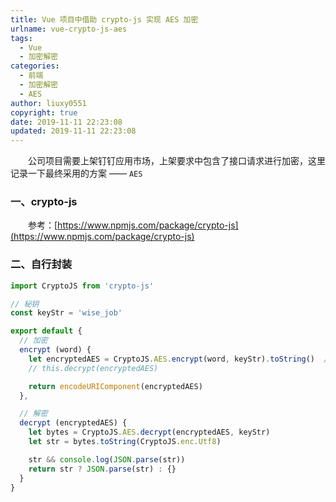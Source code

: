 ```yaml
---
title: Vue 项目中借助 crypto-js 实现 AES 加密
urlname: vue-crypto-js-aes
tags:
  - Vue
  - 加密解密
categories:
  - 前端
  - 加密解密
  - AES
author: liuxy0551
copyright: true
date: 2019-11-11 22:23:08
updated: 2019-11-11 22:23:08
---
```



&emsp;&emsp;公司项目需要上架钉钉应用市场，上架要求中包含了接口请求进行加密，这里记录一下最终采用的方案 —— `AES`
<!--more-->


### 一、crypto-js

&emsp;&emsp;参考：[https://www.npmjs.com/package/crypto-js](https://www.npmjs.com/package/crypto-js)


### 二、自行封装

```javascript
import CryptoJS from 'crypto-js'

// 秘钥
const keyStr = 'wise_job'

export default {
  // 加密
  encrypt (word) {
    let encryptedAES = CryptoJS.AES.encrypt(word, keyStr).toString()  // base64 字符串
    // this.decrypt(encryptedAES)

    return encodeURIComponent(encryptedAES)
  },

  // 解密
  decrypt (encryptedAES) {
    let bytes = CryptoJS.AES.decrypt(encryptedAES, keyStr)
    let str = bytes.toString(CryptoJS.enc.Utf8)

    str && console.log(JSON.parse(str))
    return str ? JSON.parse(str) : {}
  }
}
```
